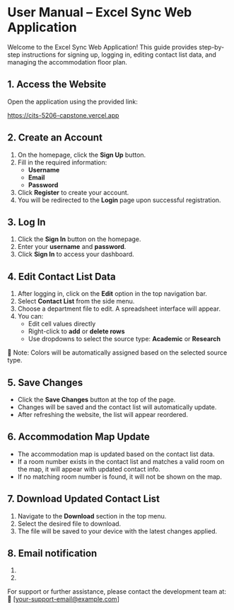 # User Manual – Excel Sync Web Application

Welcome to the Excel Sync Web Application! This guide provides step-by-step instructions for signing up, logging in, editing contact list data, and managing the accommodation floor plan.

## 1. Access the Website

Open the application using the provided link:

https://cits-5206-capstone.vercel.app

## 2. Create an Account

1. On the homepage, click the **Sign Up** button.
2. Fill in the required information:
   - **Username**
   - **Email**
   - **Password**
3. Click **Register** to create your account.
4. You will be redirected to the **Login** page upon successful registration.

## 3. Log In

1. Click the **Sign In** button on the homepage.
2. Enter your **username** and **password**.
3. Click **Sign In** to access your dashboard.

## 4. Edit Contact List Data

1. After logging in, click on the **Edit** option in the top navigation bar.
2. Select **Contact List** from the side menu.
3. Choose a department file to edit. A spreadsheet interface will appear.
4. You can:
   - Edit cell values directly
   - Right-click to **add** or **delete rows**
   - Use dropdowns to select the source type: **Academic** or **Research**

📝 Note: Colors will be automatically assigned based on the selected source type.

## 5. Save Changes

- Click the **Save Changes** button at the top of the page.
- Changes will be saved and the contact list will automatically update.
- After refreshing the website, the list will appear reordered.

## 6. Accommodation Map Update

- The accommodation map is updated based on the contact list data.
- If a room number exists in the contact list and matches a valid room on the map, it will appear with updated contact info.
- If no matching room number is found, it will not be shown on the map.

## 7. Download Updated Contact List

1. Navigate to the **Download** section in the top menu.
2. Select the desired file to download.
3. The file will be saved to your device with the latest changes applied.

## 8. Email notification

1.  <confirm the email auto process here>
2.

For support or further assistance, please contact the development team at:
📧 [your-support-email@example.com]
